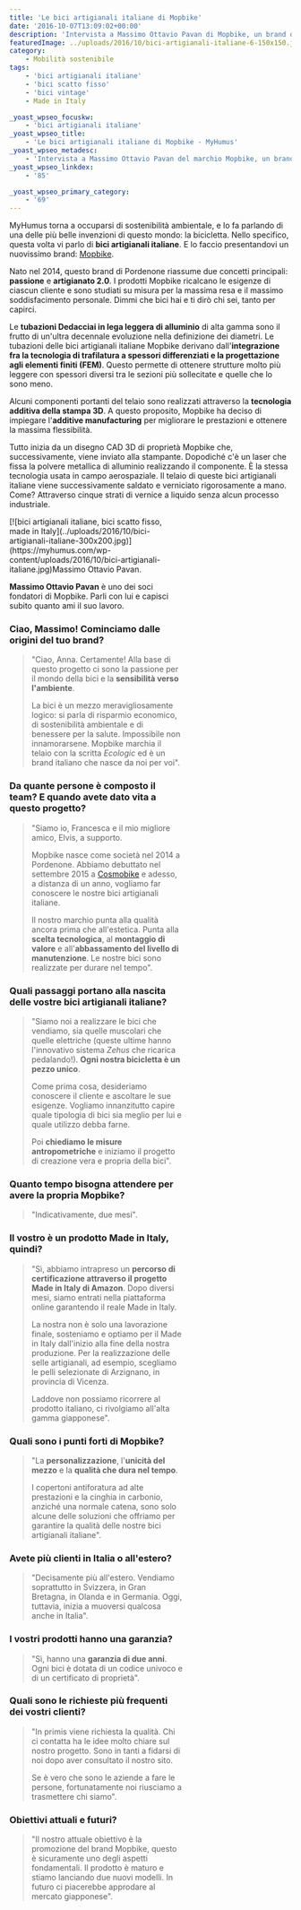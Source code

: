 ```yaml
---
title: 'Le bici artigianali italiane di Mopbike'
date: '2016-10-07T13:09:02+00:00'
description: 'Intervista a Massimo Ottavio Pavan di Mopbike, un brand di bici artigianali italiane nato alcuni anni fa in quel di Pordenone.'
featuredImage: ../uploads/2016/10/bici-artigianali-italiane-6-150x150.jpg
category:
    - Mobilità sostenibile
tags:
    - 'bici artigianali italiane'
    - 'bici scatto fisso'
    - 'bici vintage'
    - Made in Italy

_yoast_wpseo_focuskw:
    - 'bici artigianali italiane'
_yoast_wpseo_title:
    - 'Le bici artigianali italiane di Mopbike - MyHumus'
_yoast_wpseo_metadesc:
    - 'Intervista a Massimo Ottavio Pavan del marchio Mopbike, un brand di bici artigianali italiane nato due anni fa in quel di Pordenone.'
_yoast_wpseo_linkdex:
    - '85'

_yoast_wpseo_primary_category:
    - '69'
---
```



MyHumus torna a occuparsi di sostenibilità ambientale, e lo fa parlando di una delle più belle invenzioni di questo mondo: la bicicletta.
Nello specifico, questa volta vi parlo di **bici artigianali italiane**. E lo faccio presentandovi un nuovissimo brand: [Mopbike](http://www.mopbike.com).

Nato nel 2014, questo brand di Pordenone riassume due concetti principali: **passione** e **artigianato 2.0**.
I prodotti Mopbike ricalcano le esigenze di ciascun cliente e sono studiati su misura per la massima resa e il massimo soddisfacimento personale. Dimmi che bici hai e ti dirò chi sei, tanto per capirci.

Le **tubazioni Dedacciai in lega leggera di alluminio** di alta gamma sono il frutto di un'ultra decennale evoluzione nella definizione dei diametri.
Le tubazioni delle bici artigianali italiane Mopbike derivano dall'**integrazione fra la tecnologia di trafilatura a spessori differenziati e la progettazione agli elementi finiti (FEM)**. Questo permette di ottenere strutture molto più leggere con spessori diversi tra le sezioni più sollecitate e quelle che lo sono meno.

Alcuni componenti portanti del telaio sono realizzati attraverso la **tecnologia additiva della stampa 3D**. A questo proposito, Mopbike ha deciso di impiegare l'**additive manufacturing** per migliorare le prestazioni e ottenere la massima flessibilità.

Tutto inizia da un disegno CAD 3D di proprietà Mopbike che, successivamente, viene inviato alla stampante. Dopodiché c'è un laser che fissa la polvere metallica di alluminio realizzando il componente. È la stessa tecnologia usata in campo aerospaziale.
Il telaio di queste bici artigianali italiane viene successivamente saldato e verniciato rigorosamente a mano. Come? Attraverso cinque strati di vernice a liquido senza alcun processo industriale.

<div class="wp-caption alignright" id="attachment_2881" style="width: 310px">[![bici artigianali italiane, bici scatto fisso, made in Italy](../uploads/2016/10/bici-artigianali-italiane-300x200.jpg)](https://myhumus.com/wp-content/uploads/2016/10/bici-artigianali-italiane.jpg)Massimo Ottavio Pavan.

**Massimo Ottavio Pavan** è uno dei soci fondatori di Mopbike. Parli con lui e capisci subito quanto ami il suo lavoro.

### Ciao, Massimo! Cominciamo dalle origini del tuo brand?

> "Ciao, Anna. Certamente! Alla base di questo progetto ci sono la passione per il mondo della bici e la **sensibilità verso l'ambiente**.
>
> La bici è un mezzo meravigliosamente logico: si parla di risparmio economico, di sostenibilità ambientale e di benessere per la salute. Impossibile non innamorarsene. Mopbike marchia il telaio con la scritta *Ecologic* ed è un brand italiano che nasce da noi per voi".

### Da quante persone è composto il team? E quando avete dato vita a questo progetto?

> "Siamo io, Francesca e il mio migliore amico, Elvis, a supporto.
>
> Mopbike nasce come società nel 2014 a Pordenone. Abbiamo debuttato nel settembre 2015 a [Cosmobike](http://www.cosmobikeshow.com) e adesso, a distanza di un anno, vogliamo far conoscere le nostre bici artigianali italiane.
>
> Il nostro marchio punta alla qualità ancora prima che all'estetica. Punta alla **scelta tecnologica**, al **montaggio di valore** e all'**abbassamento del livello di manutenzione**. Le nostre bici sono realizzate per durare nel tempo".

### Quali passaggi portano alla nascita delle vostre bici artigianali italiane?

> "Siamo noi a realizzare le bici che vendiamo, sia quelle muscolari che quelle elettriche (queste ultime hanno l'innovativo sistema *Zehus* che ricarica pedalando!). **Ogni nostra bicicletta è un pezzo unico**.
>
> Come prima cosa, desideriamo conoscere il cliente e ascoltare le sue esigenze. Vogliamo innanzitutto capire quale tipologia di bici sia meglio per lui e quale utilizzo debba farne.
>
> Poi **chiediamo le misure antropometriche** e iniziamo il progetto di creazione vera e propria della bici".

### Quanto tempo bisogna attendere per avere la propria Mopbike?

> "Indicativamente, due mesi".

<div class="et_pb_slider et_pb_slider_fullwidth_off et_pb_gallery_post_type"><div class="et_pb_slides"><div class="et_pb_slide" style="background: url(https://myhumus.com/wp-content/uploads/2016/10/bici-artigianali-italiane-2.jpg);"><div class="et_pb_slide" style="background: url(https://myhumus.com/wp-content/uploads/2016/10/bici-artigianali-italiane-4.jpg);"><div class="et_pb_slide" style="background: url(https://myhumus.com/wp-content/uploads/2016/10/bici-artigianali-italiane-5.jpg);">  

### Il vostro è un prodotto Made in Italy, quindi?

> "Sì, abbiamo intrapreso un **percorso di certificazione attraverso il progetto Made in Italy di Amazon**. Dopo diversi mesi, siamo entrati nella piattaforma online garantendo il reale Made in Italy.
>
> La nostra non è solo una lavorazione finale, sosteniamo e optiamo per il Made in Italy dall'inizio alla fine della nostra produzione. Per la realizzazione delle selle artigianali, ad esempio, scegliamo le pelli selezionate di Arzignano, in provincia di Vicenza.
>
> Laddove non possiamo ricorrere al prodotto italiano, ci rivolgiamo all'alta gamma giapponese".

### Quali sono i punti forti di Mopbike?

> "La **personalizzazione**, l'**unicità del mezzo** e la **qualità che dura nel tempo**.
>
> I copertoni antiforatura ad alte prestazioni e la cinghia in carbonio, anziché una normale catena, sono solo alcune delle soluzioni che offriamo per garantire la qualità delle nostre bici artigianali italiane".

### Avete più clienti in Italia o all'estero?

> "Decisamente più all'estero. Vendiamo soprattutto in Svizzera, in Gran Bretagna, in Olanda e in Germania. Oggi, tuttavia, inizia a muoversi qualcosa anche in Italia".

### I vostri prodotti hanno una garanzia?

> "Sì, hanno una **garanzia di due anni**. Ogni bici è dotata di un codice univoco e di un certificato di proprietà".

### Quali sono le richieste più frequenti dei vostri clienti?

> "In primis viene richiesta la qualità. Chi ci contatta ha le idee molto chiare sul nostro progetto. Sono in tanti a fidarsi di noi dopo aver consultato il nostro sito.
>
> Se è vero che sono le aziende a fare le persone, fortunatamente noi riusciamo a trasmettere chi siamo".

### Obiettivi attuali e futuri?

> "Il nostro attuale obiettivo è la promozione del brand Mopbike, questo è sicuramente uno degli aspetti fondamentali. Il prodotto è maturo e stiamo lanciando due nuovi modelli. In futuro ci piacerebbe approdare al mercato giapponese".
